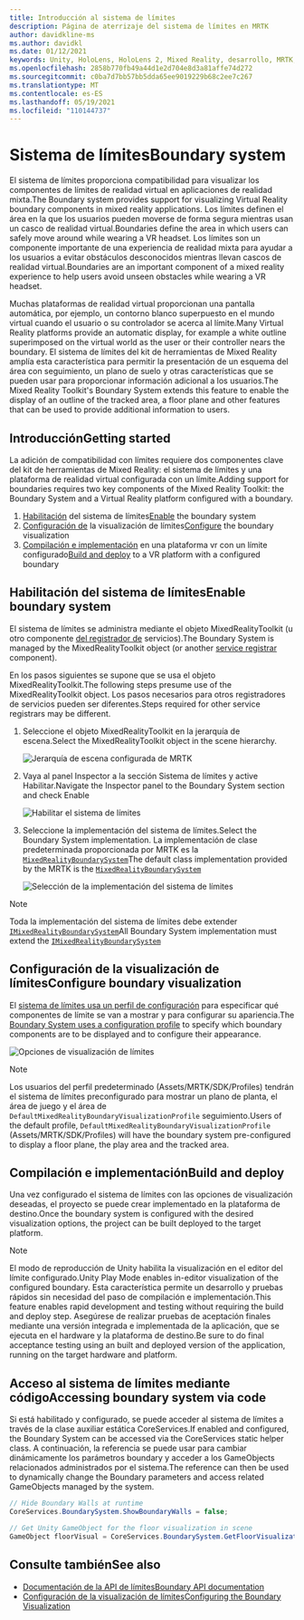 ```yaml
---
title: Introducción al sistema de límites
description: Página de aterrizaje del sistema de límites en MRTK
author: davidkline-ms
ms.author: davidkl
ms.date: 01/12/2021
keywords: Unity, HoloLens, HoloLens 2, Mixed Reality, desarrollo, MRTK, sistema de límites,
ms.openlocfilehash: 2858b770fb49a44d1e2d704e8d3a81affe74d272
ms.sourcegitcommit: c0ba7d7bb57bb5dda65ee9019229b68c2ee7c267
ms.translationtype: MT
ms.contentlocale: es-ES
ms.lasthandoff: 05/19/2021
ms.locfileid: "110144737"
---
```

# <a name="boundary-system"></a><span data-ttu-id="f226d-104">Sistema de límites</span><span class="sxs-lookup"><span data-stu-id="f226d-104">Boundary system</span></span>

<span data-ttu-id="f226d-105">El sistema de límites proporciona compatibilidad para visualizar los componentes de límites de realidad virtual en aplicaciones de realidad mixta.</span><span class="sxs-lookup"><span data-stu-id="f226d-105">The Boundary system provides support for visualizing Virtual Reality boundary components in mixed reality applications.</span></span> <span data-ttu-id="f226d-106">Los límites definen el área en la que los usuarios pueden moverse de forma segura mientras usan un casco de realidad virtual.</span><span class="sxs-lookup"><span data-stu-id="f226d-106">Boundaries define the area in which users can safely move around while wearing a VR headset.</span></span> <span data-ttu-id="f226d-107">Los límites son un componente importante de una experiencia de realidad mixta para ayudar a los usuarios a evitar obstáculos desconocidos mientras llevan cascos de realidad virtual.</span><span class="sxs-lookup"><span data-stu-id="f226d-107">Boundaries are an important component of a mixed reality experience to help users avoid unseen obstacles while wearing a VR headset.</span></span>

<span data-ttu-id="f226d-108">Muchas plataformas de realidad virtual proporcionan una pantalla automática, por ejemplo, un contorno blanco superpuesto en el mundo virtual cuando el usuario o su controlador se acerca al límite.</span><span class="sxs-lookup"><span data-stu-id="f226d-108">Many Virtual Reality platforms provide an automatic display, for example a white outline superimposed on the virtual world as the user or their controller nears the boundary.</span></span> <span data-ttu-id="f226d-109">El sistema de límites del kit de herramientas de Mixed Reality amplía esta característica para permitir la presentación de un esquema del área con seguimiento, un plano de suelo y otras características que se pueden usar para proporcionar información adicional a los usuarios.</span><span class="sxs-lookup"><span data-stu-id="f226d-109">The Mixed Reality Toolkit's Boundary System extends this feature to enable the display of an outline of the tracked area, a floor plane and other features that can be used to provide additional information to users.</span></span>

## <a name="getting-started"></a><span data-ttu-id="f226d-110">Introducción</span><span class="sxs-lookup"><span data-stu-id="f226d-110">Getting started</span></span>

<span data-ttu-id="f226d-111">La adición de compatibilidad con límites requiere dos componentes clave del kit de herramientas de Mixed Reality: el sistema de límites y una plataforma de realidad virtual configurada con un límite.</span><span class="sxs-lookup"><span data-stu-id="f226d-111">Adding support for boundaries requires two key components of the Mixed Reality Toolkit: the Boundary System and a Virtual Reality platform configured with a boundary.</span></span>

1. <span data-ttu-id="f226d-112">[Habilitación](#enable-boundary-system) del sistema de límites</span><span class="sxs-lookup"><span data-stu-id="f226d-112">[Enable](#enable-boundary-system) the boundary system</span></span>
2. <span data-ttu-id="f226d-113">[Configuración de](#configure-boundary-visualization) la visualización de límites</span><span class="sxs-lookup"><span data-stu-id="f226d-113">[Configure](#configure-boundary-visualization) the boundary visualization</span></span>
3. <span data-ttu-id="f226d-114">[Compilación e implementación](#build-and-deploy) en una plataforma vr con un límite configurado</span><span class="sxs-lookup"><span data-stu-id="f226d-114">[Build and deploy](#build-and-deploy) to a VR platform with a configured boundary</span></span>

## <a name="enable-boundary-system"></a><span data-ttu-id="f226d-115">Habilitación del sistema de límites</span><span class="sxs-lookup"><span data-stu-id="f226d-115">Enable boundary system</span></span>

<span data-ttu-id="f226d-116">El sistema de límites se administra mediante el objeto MixedRealityToolkit (u otro componente [del registrador de](xref:Microsoft.MixedReality.Toolkit.IMixedRealityServiceRegistrar) servicios).</span><span class="sxs-lookup"><span data-stu-id="f226d-116">The Boundary System is managed by the MixedRealityToolkit object (or another [service registrar](xref:Microsoft.MixedReality.Toolkit.IMixedRealityServiceRegistrar) component).</span></span>

<span data-ttu-id="f226d-117">En los pasos siguientes se supone que se usa el objeto MixedRealityToolkit.</span><span class="sxs-lookup"><span data-stu-id="f226d-117">The following steps presume use of the MixedRealityToolkit object.</span></span> <span data-ttu-id="f226d-118">Los pasos necesarios para otros registradores de servicios pueden ser diferentes.</span><span class="sxs-lookup"><span data-stu-id="f226d-118">Steps required for other service registrars may be different.</span></span>

1. <span data-ttu-id="f226d-119">Seleccione el objeto MixedRealityToolkit en la jerarquía de escena.</span><span class="sxs-lookup"><span data-stu-id="f226d-119">Select the MixedRealityToolkit object in the scene hierarchy.</span></span>

    ![Jerarquía de escena configurada de MRTK](../images/MRTK_ConfiguredHierarchy.png)

1. <span data-ttu-id="f226d-121">Vaya al panel Inspector a la sección Sistema de límites y active Habilitar.</span><span class="sxs-lookup"><span data-stu-id="f226d-121">Navigate the Inspector panel to the Boundary System section and check Enable</span></span>

    ![Habilitar el sistema de límites](../images/boundary/MRTKConfig_Boundary.png)

1. <span data-ttu-id="f226d-123">Seleccione la implementación del sistema de límites.</span><span class="sxs-lookup"><span data-stu-id="f226d-123">Select the Boundary System implementation.</span></span> <span data-ttu-id="f226d-124">La implementación de clase predeterminada proporcionada por MRTK es la [`MixedRealityBoundarySystem`](xref:Microsoft.MixedReality.Toolkit.Boundary.MixedRealityBoundarySystem)</span><span class="sxs-lookup"><span data-stu-id="f226d-124">The default class implementation provided by the MRTK is the [`MixedRealityBoundarySystem`](xref:Microsoft.MixedReality.Toolkit.Boundary.MixedRealityBoundarySystem)</span></span>

    ![Selección de la implementación del sistema de límites](../images/boundary/BoundarySelectSystemType.png)

> [!NOTE]
> <span data-ttu-id="f226d-126">Toda la implementación del sistema de límites debe extender [`IMixedRealityBoundarySystem`](xref:Microsoft.MixedReality.Toolkit.Boundary.IMixedRealityBoundarySystem)</span><span class="sxs-lookup"><span data-stu-id="f226d-126">All Boundary System implementation must extend the [`IMixedRealityBoundarySystem`](xref:Microsoft.MixedReality.Toolkit.Boundary.IMixedRealityBoundarySystem)</span></span>

## <a name="configure-boundary-visualization"></a><span data-ttu-id="f226d-127">Configuración de la visualización de límites</span><span class="sxs-lookup"><span data-stu-id="f226d-127">Configure boundary visualization</span></span>

<span data-ttu-id="f226d-128">El [sistema de límites usa un perfil de configuración](configuring-boundary-visualization.md) para especificar qué componentes de límite se van a mostrar y para configurar su apariencia.</span><span class="sxs-lookup"><span data-stu-id="f226d-128">The [Boundary System uses a configuration profile](configuring-boundary-visualization.md) to specify which boundary components are to be displayed and to configure their appearance.</span></span>

![Opciones de visualización de límites](../images/boundary/BoundaryVisualizationProfile.png)

> [!NOTE]
> <span data-ttu-id="f226d-130">Los usuarios del perfil predeterminado (Assets/MRTK/SDK/Profiles) tendrán el sistema de límites preconfigurado para mostrar un plano de planta, el área de juego y el área de `DefaultMixedRealityBoundaryVisualizationProfile` seguimiento.</span><span class="sxs-lookup"><span data-stu-id="f226d-130">Users of the default profile, `DefaultMixedRealityBoundaryVisualizationProfile` (Assets/MRTK/SDK/Profiles) will have the boundary system pre-configured to display a floor plane, the play area and the tracked area.</span></span>

## <a name="build-and-deploy"></a><span data-ttu-id="f226d-131">Compilación e implementación</span><span class="sxs-lookup"><span data-stu-id="f226d-131">Build and deploy</span></span>

<span data-ttu-id="f226d-132">Una vez configurado el sistema de límites con las opciones de visualización deseadas, el proyecto se puede crear implementado en la plataforma de destino.</span><span class="sxs-lookup"><span data-stu-id="f226d-132">Once the boundary system is configured with the desired visualization options, the project can be built deployed to the target platform.</span></span>

> [!NOTE]
> <span data-ttu-id="f226d-133">El modo de reproducción de Unity habilita la visualización en el editor del límite configurado.</span><span class="sxs-lookup"><span data-stu-id="f226d-133">Unity Play Mode enables in-editor visualization of the configured boundary.</span></span> <span data-ttu-id="f226d-134">Esta característica permite un desarrollo y pruebas rápidos sin necesidad del paso de compilación e implementación.</span><span class="sxs-lookup"><span data-stu-id="f226d-134">This feature enables rapid development and testing without requiring the build and deploy step.</span></span> <span data-ttu-id="f226d-135">Asegúrese de realizar pruebas de aceptación finales mediante una versión integrada e implementada de la aplicación, que se ejecuta en el hardware y la plataforma de destino.</span><span class="sxs-lookup"><span data-stu-id="f226d-135">Be sure to do final acceptance testing using an built and deployed version of the application, running on the target hardware and platform.</span></span>

## <a name="accessing-boundary-system-via-code"></a><span data-ttu-id="f226d-136">Acceso al sistema de límites mediante código</span><span class="sxs-lookup"><span data-stu-id="f226d-136">Accessing boundary system via code</span></span>

<span data-ttu-id="f226d-137">Si está habilitado y configurado, se puede acceder al sistema de límites a través de la clase auxiliar estática CoreServices.</span><span class="sxs-lookup"><span data-stu-id="f226d-137">If enabled and configured, the Boundary System can be accessed via the CoreServices static helper class.</span></span> <span data-ttu-id="f226d-138">A continuación, la referencia se puede usar para cambiar dinámicamente los parámetros boundary y acceder a los GameObjects relacionados administrados por el sistema.</span><span class="sxs-lookup"><span data-stu-id="f226d-138">The reference can then be used to dynamically change the Boundary parameters and access related GameObjects managed by the system.</span></span>

```c#
// Hide Boundary Walls at runtime
CoreServices.BoundarySystem.ShowBoundaryWalls = false;

// Get Unity GameObject for the floor visualization in scene
GameObject floorVisual = CoreServices.BoundarySystem.GetFloorVisualization();
```

## <a name="see-also"></a><span data-ttu-id="f226d-139">Consulte también</span><span class="sxs-lookup"><span data-stu-id="f226d-139">See also</span></span>

- [<span data-ttu-id="f226d-140">Documentación de la API de límites</span><span class="sxs-lookup"><span data-stu-id="f226d-140">Boundary API documentation</span></span>](xref:Microsoft.MixedReality.Toolkit.Boundary)
- [<span data-ttu-id="f226d-141">Configuración de la visualización de límites</span><span class="sxs-lookup"><span data-stu-id="f226d-141">Configuring the Boundary Visualization</span></span>](configuring-boundary-visualization.md)
